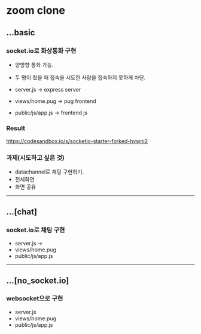 # zoom clone

## ...basic

### socket.io로 화상통화 구현

- 양방향 통화 가능.
- 두 명이 찼을 때 접속을 시도한 사람을 접속하지 못하게 차단.

- server.js -> express server
- views/home.pug -> pug frontend
- public/js/app.js -> frontend js

### Result

https://codesandbox.io/s/socketio-starter-forked-hvwni2

### 과제(시도하고 싶은 것)

- datachannel로 채팅 구현하기.
- 전체화면
- 화면 공유

---

## ...[chat]

### socket.io로 채팅 구현

- server.js ->
- views/home.pug
- public/js/app.js

---

## ...[no_socket.io]

### websocket으로 구현

- server.js
- views/home.pug
- public/js/app.js
